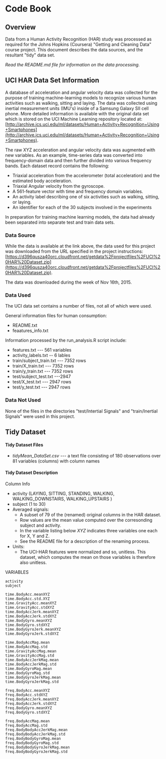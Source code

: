 # Code Book

## Overview

Data from a Human Activity Recognition (HAR) study was processed as required for the Johns Hopkins (Coursera) "Getting and Cleaning Data" course project. This document describes the data sources, and the resultant "tidy" data set.   

_Read the README.md file for information on the data processing._

## UCI HAR Data Set Information
A database of acceleration and angular velocity data was collected for the purpose of training machine-learning models to recognize various human activities such as walking, sitting and laying.  The data was collected using inertial measurement units (IMU's) inside of a Samsung Galaxy SII cell phone.   More detailed information is available with the original data set which is stored on the UCI Machine Learning repository located at: [http://archive.ics.uci.edu/ml/datasets/Human+Activity+Recognition+Using+Smartphones](http://archive.ics.uci.edu/ml/datasets/Human+Activity+Recognition+Using+Smartphones).

The raw XYZ acceleration and angular velocity data was augmented with new variables. As an example, time-series data was converted into frequency-domain data and then further divided into various frequency bands.  Each dataset record contains the following:

* Triaxial acceleration from the accelerometer (total acceleration) and the estimated body acceleration.
* Triaxial Angular velocity from the gyroscope.
* A 561-feature vector with time and frequency domain variables.
* An activity label describing one of six activities such as walking, sitting, or laying.
* An identifier for each of the 30 subjects involved in the experiments

In preparation for training machine learning models, the data had already been separated into separate test and train data sets.

### Data Source
While the data is available at the link above, the data used for this project was downloaded from the URL specified in the project instructions: [https://d396qusza40orc.cloudfront.net/getdata%2Fprojectfiles%2FUCI%20HAR%20Dataset.zip](https://d396qusza40orc.cloudfront.net/getdata%2Fprojectfiles%2FUCI%20HAR%20Dataset.zip).  

The data was downloaded during the week of Nov 16th, 2015.

### Data Used 
The UCI data set contains a number of files, not all of which were used.  

General information files for human consumption:

* README.txt
* feaatures_info.txt

Information processed by the run_analysis.R script include:

* features.txt --- 561 variables
* activity_labels.txt -- 6 lables
* train/subject_train.txt --- 7352 rows
* train/X_train.txt --- 7352 rows
* train/y_train.txt --- 7352 rows
* test/subject_test.txt ---2947 
* test/X_test.txt --- 2947 rows
* test/y_test.txt --- 2947 rows

### Data Not Used 
None of the files in the directories "test/Intertial Signals" and "train/Inertial Signals" were used in this project.


## Tidy Dataset
#### Tidy Dataset Files

* _tidyMean_DataSet.csv_ ---  a text file consisting of 180 observations over 81 variables (columns) with column names

#### Tidy Dataset Description

Column Info

* activity (LAYING, SITTING, STANDING, WALKING, WALKING\_DOWNSTAIRS, WALKING\_UPSTAIRS )
* subject (1 to 30)
* Averaged signals:
    * A subset of 79 of the (renamed) original columns in the HAR dataset.  
    * Row values are the mean value computed over the corresonding subject and activity.
    * In the variable listing below _XYZ_ indicates three variables one each for X, Y and Z.
    * See the README file for a description of the renaming process. 
* Units:
    * The UCI-HAR features were normalized and so, unitless. This dataset, which computes the mean on those variables is therefore also unitless.

VARIABLES
```
activity
subject 

time.BodyAcc.meanXYZ
time.BodyAcc.std.XYZ
time.GravityAcc.meanXYZ
time.GravityAcc.stdXYZ
time.BodyAccJerk.meanXYZ
time.BodyAccJerk.stdXYZ
time.BodyGyro.meanXYZ
time.BodyGyro.stdXYZ
time.BodyGyroJerk.meanXYZ
time.BodyGyroJerk.stdXYZ

time.BodyAccMag.mean
time.BodyAccMag.std
time.GravityAccMag.mean
time.GravityAccMag.std
time.BodyAccJerkMag.mean
time.BodyAccJerkMag.std
time.BodyGyroMag.mean
time.BodyGyroMag.std
time.BodyGyroJerkMag.mean
time.BodyGyroJerkMag.std

freq.BodyAcc.meanXYZ
freq.BodyAcc.stdXYZ
freq.BodyAccJerk.meanXYZ
freq.BodyAccJerk.stdXYZ
freq.BodyGyro.meanXYZ
freq.BodyGyro.stdXYZ

freq.BodyAccMag.mean
freq.BodyAccMag.std
freq.BodyBodyAccJerkMag.mean
freq.BodyBodyAccJerkMag.std
freq.BodyBodyGyroMag.mean
freq.BodyBodyGyroMag.std
freq.BodyBodyGyroJerkMag.mean
freq.BodyBodyGyroJerkMag.std
```


